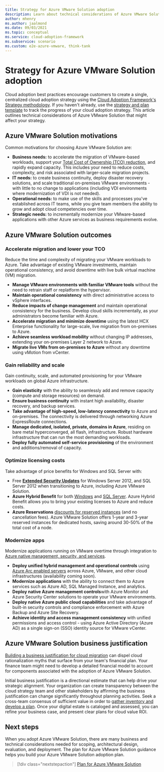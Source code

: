 ```yaml
---
title: Strategy for Azure VMware Solution adoption
description: Learn about technical considerations of Azure VMware Solution that might affect your strategy.
author: mhenry
ms.author: jaalmond
ms.date: 09/03/2021
ms.topic: conceptual
ms.service: cloud-adoption-framework
ms.subservice: scenario
ms.custom: e2e-azure-vmware, think-tank
---
```


# Strategy for Azure VMware Solution adoption

Cloud adoption best practices encourage customers to create a single, centralized cloud adoption strategy using the [Cloud Adoption Framework's Strategy methodology](../../strategy/index.md). If you haven't already, use the [strategy and plan template](https://raw.githubusercontent.com/microsoft/CloudAdoptionFramework/master/plan/cloud-adoption-framework-strategy-and-plan-template.docx) to track the progress of your cloud adoption strategy. This article outlines technical considerations of Azure VMware Solution that might affect your strategy.

## Azure VMware Solution motivations

Common motivations for choosing Azure VMware Solution are:

- **Business needs:** to accelerate the migration of VMware-based workloads, support your [Total Cost of Ownership (TCO) reduction](https://azure.microsoft.com/pricing/tco/calculator/), and rapidly expand capacity. This includes your need to reduce costs, complexity, and risk associated with larger-scale migration projects.
- **IT needs:** to create business continuity, deploy disaster recovery solutions, and scale traditional on-premises VMware environments - with little to no change to applications (including VDI environments where modernization of VDI is not needed).
- **Operational needs:** to make use of the skills and processes you've established across IT teams, while you give team members the ability to grow and adopt cloud competencies over time.
- **Strategic needs:** to incrementally modernize your VMware-based applications with other Azure services as business requirements evolve.

## Azure VMware Solution outcomes

### Accelerate migration and lower your TCO

Reduce the time and complexity of migrating your VMware workloads to Azure. Take advantage of existing VMware investments, maintain operational consistency, and avoid downtime with live bulk virtual machine (VM) migration.

- **Manage VMware environments with familiar VMware tools** without the need to retrain staff or replatform the hypervisor.
- **Maintain operational consistency** with direct administrative access to vSphere interfaces.
- **Reduce impacts of change management** and maintain operational consistency for the business. Develop cloud skills incrementally, as your administrators become familiar with Azure.
- **Accelerate migration and minimize downtime** using the latest HCX Enterprise functionality for large-scale, live migration from on-premises to Azure.
- **Achieve seamless workload mobility** without changing IP addresses, extending your on-premises Layer 2 network to Azure.
- **Migrate live VMs from on-premises to Azure** without any downtime using vMotion from vCenter.

### Gain reliability and scale

Gain continuity, scale, and automated provisioning for your VMware workloads on global Azure infrastructure.

- **Gain elasticity** with the ability to seamlessly add and remove capacity (compute and storage resources) on demand.
- **Ensure business continuity** with instant high availability, disaster recovery, and backup services.
- **Take advantage of high-speed, low-latency connectivity** to Azure and on-premises. The connectivity is delivered through networking Azure ExpressRoute connections.
- **Manage dedicated, isolated, private, domains in Azure**, residing on bare metal hyperconverged, all flash, infrastructure. Robust hardware infrastructure that can run the most demanding workloads.
- **Deploy fully automated self-service provisioning** of the environment and additions/removal of capacity.

### Optimize licensing costs

Take advantage of price benefits for Windows and SQL Server with:

- Free [**Extended Security Updates**](/lifecycle/faq/extended-security-updates) for Windows Server 2012, and SQL Server 2012 when transitioning to Azure, including Azure VMware Solution.
- **Azure Hybrid Benefit** for both [Windows](/azure/virtual-machines/windows/hybrid-use-benefit-licensing) and [SQL Server](/azure/azure-sql/azure-hybrid-benefit?tabs=azure-powershell). Azure Hybrid Benefit allows you to bring your existing licenses to Azure and reduce costs.
- **Azure Reservations** [discounts for reserved instances](/azure/azure-vmware/reserved-instance) (and no cancellation fees). Azure VMware Solution offers 1-year and 3-year reserved instances for dedicated hosts, saving around 30-50% of the total cost of a node.

### Modernize apps

Modernize applications running on VMware overtime through integration to [Azure native management, security, and services](..\azure-vmware\govern.md).

- **Deploy unified hybrid management and operational controls** using [Azure Arc enabled servers](/azure/azure-arc/servers/overview) across Azure, VMware, and other cloud infrastructures (availability coming soon).
- **Modernize applications** with the ability to connect them to Azure services such as Azure AD, SQL Managed Instance, and analytics.
- **Deploy native Azure management controls**with Azure Monitor and Azure Security Center solutions to operate your VMware environments.
- **Deploy native Azure public cloud capabilities** and take advantage of built-in security controls and compliance enforcement with Azure Backup and Azure Site Recovery.
- **Achieve identity and access management consistency** with unified permissions and access control - using Azure Active Directory (Azure AD) as a single sign-on (SSO) identity source for VMware vCenter.

## Azure VMware Solution business justification

[Building a business justification for cloud migration](/azure/cloud-adoption-framework/strategy/cloud-migration-business-case) can dispel cloud rationalization myths that surface from your team's financial plan. Your finance team might need to develop a detailed financial model to account for components associated with the adoption of Azure VMware Solution.

Initial business justification is a directional estimate that can help drive your strategic alignment. Your organization can create transparency between the cloud strategy team and other stakeholders by affirming the business justification can change significantly throughout planning activities. Seek a cross-team consensus of sufficient value in order to [gather inventory and develop a plan](./plan-private-cloud-deployment). Once your digital estate is cataloged and assessed, you can refine your business case, and present clear plans for cloud value ROI.

## Next steps

When you adopt Azure VMware Solution, there are many business and technical considerations needed for scoping, architectural design, evaluation, and deployment. The plan for Azure VMware Solution guidance helps you build your Azure VMware Solution adoption plan.

> [!div class="nextstepaction"]
> [Plan for Azure VMware Solution](./plan.md)
